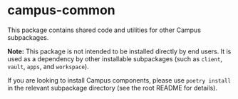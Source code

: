 # campus-common

This package contains shared code and utilities for other Campus subpackages.

**Note:** This package is not intended to be installed directly by end users. It is used as a dependency by other installable subpackages (such as `client`, `vault`, `apps`, and `workspace`).

If you are looking to install Campus components, please use `poetry install` in the relevant subpackage directory (see the root README for details).
